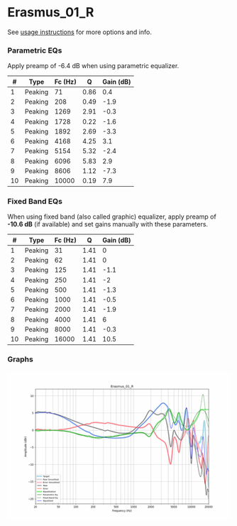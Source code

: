 # Erasmus_01_R
See [usage instructions](https://github.com/jaakkopasanen/AutoEq#usage) for more options and info.

### Parametric EQs
Apply preamp of -6.4 dB when using parametric equalizer.

|   # | Type    |   Fc (Hz) |    Q |   Gain (dB) |
|-----|---------|-----------|------|-------------|
|   1 | Peaking |        71 | 0.86 |         0.4 |
|   2 | Peaking |       208 | 0.49 |        -1.9 |
|   3 | Peaking |      1269 | 2.91 |        -0.3 |
|   4 | Peaking |      1728 | 0.22 |        -1.6 |
|   5 | Peaking |      1892 | 2.69 |        -3.3 |
|   6 | Peaking |      4168 | 4.25 |         3.1 |
|   7 | Peaking |      5154 | 5.32 |        -2.4 |
|   8 | Peaking |      6096 | 5.83 |         2.9 |
|   9 | Peaking |      8606 | 1.12 |        -7.3 |
|  10 | Peaking |     10000 | 0.19 |         7.9 |

### Fixed Band EQs
When using fixed band (also called graphic) equalizer, apply preamp of **-10.6 dB** (if available) and set gains manually with these parameters.

|   # | Type    |   Fc (Hz) |    Q |   Gain (dB) |
|-----|---------|-----------|------|-------------|
|   1 | Peaking |        31 | 1.41 |         0   |
|   2 | Peaking |        62 | 1.41 |         0   |
|   3 | Peaking |       125 | 1.41 |        -1.1 |
|   4 | Peaking |       250 | 1.41 |        -2   |
|   5 | Peaking |       500 | 1.41 |        -1.3 |
|   6 | Peaking |      1000 | 1.41 |        -0.5 |
|   7 | Peaking |      2000 | 1.41 |        -1.9 |
|   8 | Peaking |      4000 | 1.41 |         6   |
|   9 | Peaking |      8000 | 1.41 |        -0.3 |
|  10 | Peaking |     16000 | 1.41 |        10.5 |

### Graphs
![](./Erasmus_01_R.png)
